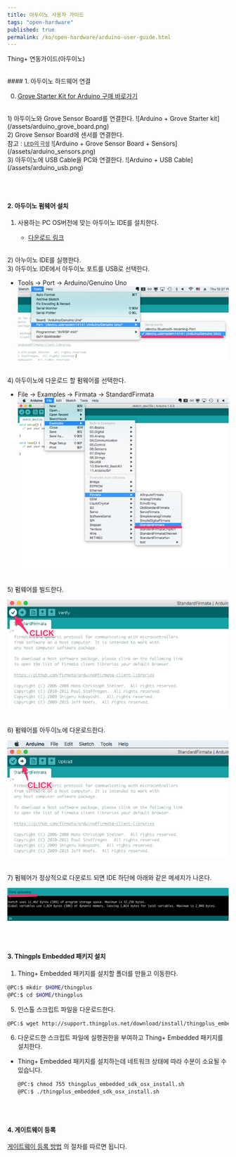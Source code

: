 ```yaml
---
title: 아두이노 사용자 가이드
tags: "open-hardware"
published: true
permalink: /ko/open-hardware/arduino-user-guide.html
---
```

<style type="text/css">
.ledtip { font:Verdana, Geneva, sans-serif; font-size:12px; font-weight:bold; color:#666; position:relative;  


}
.ledtip:hover:after{
 content:attr(data-tooltip);
 padding:10px;
 width: 200px;
 height: 200px;

 background-image: url('../../../../assets/led.png');
 display:block;
 position:relative; top:20px; 
 white-space:nowrap;
}
ledtip:hover:before{
 display:block;
 content:"";
 position:absolute; top:15px; left:50px;
 border-right:10px solid transparent; 
 border-bottom:10px solid #333; 
 border-left:10px solid transparent;  
}
</style>

Thing+ 연동가이드(아두이노)

<br/>
#### 1. 아두이노 하드웨어 연결 

0) <a href="https://www.icbanq.com/P005710113/S" target="_blank"> Grove Starter Kit for Arduino 구매 바로가기</a>

<br/>
1) 아두이노와 Grove Sensor Board를 연결한다.
![Arduino + Grove Starter kit](/assets/arduino_grove_board.png)

<br/>
2) Grove Sensor Board에 센서를 연결한다.<br/>
  참고 : <a href="#" class="ledtip" data-tooltip="">LED의 극성</a>
![Arduino + Grove Sensor Board + Sensors](/assets/arduino_sensors.png)

<br/>
3) 아두이노에 USB Cable을 PC와 연결한다.
![Arduino + USB Cable](/assets/arduino_usb.png)

<br/><br/>
#### 2. 아두이노 펌웨어 설치
1) 사용하는 PC OS버전에 맞는 아두이노 IDE를 설치한다.

   - <a href="https://www.arduino.cc/en/Main/Software" target="_blank"> 다운로드 링크 </a>

<br/>
2) 아누이노 IDE를 실행한다.


<br/>
3) 아두이노 IDE에서 아두이노 포트를 USB로 선택한다.

   - Tools -> Port -> Arduino/Genuino Uno
![Arduino Select Port](/assets/arduino_ide_select_port.png)

<br/>
4) 아두이노에 다운로드 할 펌웨어를 선택한다.

   - File -> Examples -> Firmata -> StandardFirmata
![Arduino Select Firmware](/assets/arduino_ide_select_firmare.png)

<br/>
5) 펌웨어를 빌드한다.

![Arduino Verify](/assets/arduino_ide_verify.png)

<br/>
6) 펌웨어를 아두이노에 다운로드한다.

![Arduino Download](/assets/arduino_ide_upload.png)

<br/>
7) 펌웨어가 정상적으로 다운로드 되면 IDE 하단에 아래와 같은 메세지가 나온다.

![Arduino Download Success](/assets/arduino_ide_upload_done.png)

<br/><br/>
#### 3. Thingpls Embedded 패키지 설치

1) Thing+ Embedded 패키지를 설치할 폴더를 만들고 이동한다.

```bash
@PC:$ mkdir $HOME/thingplus
@PC:$ cd $HOME/thingplus
```

5) 인스톨 스크립트 파일을 다운로드한다.

```bash
@PC:$ wget http://support.thingplus.net/download/install/thingplus_embedded_sdk_osx_install.sh
```

6) 다운로드한 스크립트 파일에 실행권한을 부여하고 Thing+ Embedded 패키지를 설치한다.

- Thing+ Embedded 패키지를 설치하는데 네트워크 상태에 따라 수분이 소요될 수 있습니다.

    ```bash
    @PC:$ chmod 755 thingplus_embedded_sdk_osx_install.sh
    @PC:$ ./thingplus_embedded_sdk_osx_install.sh
    ```

<br/><br/>
#### 4. 게이트웨이 등록
[게이트웨이 등록 방법](/ko/user-guide/registration.html#id-gateway) 의 절차를 따르면 됩니다.
